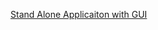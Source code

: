 [Stand Alone Applicaiton with GUI](https://www.vitoshacademy.com/python-stand-alone-application-with-gui/)
